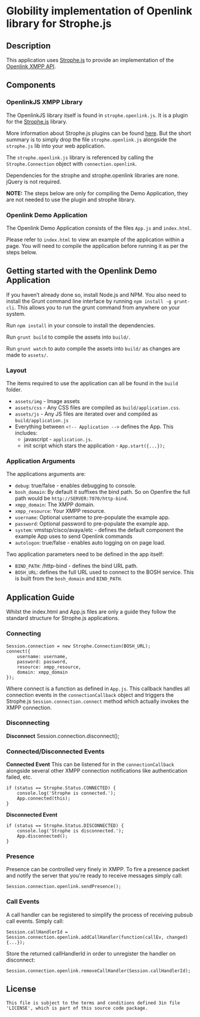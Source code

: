 # Globility implementation of Openlink library for Strophe.js

## Description

This application uses [Strophe.js](https://github.com/strophe/strophejs) to provide an implementation of the [Openlink XMPP API](http://openlink.4ng.net:8080/openlink/xep-xxx-openlink_15-11.xml).

## Components

### OpenlinkJS XMPP Library

The OpenlinkJS library itself is found in `strophe.openlink.js`. It is a plugin for the [Strophe.js](https://github.com/strophe/strophejs) library.

More information about Strophe.js plugins can be found [here](http://professionalxmpp.com/profxmpp_ch14.pdf). But the short 
summary is to simply drop the file `strophe.openlink.js` alongside the `strophe.js` lib into your web application.
 
The `strophe.openlink.js` library is referenced by calling the `Strophe.Connection` object with `connection.openlink`.

Dependencies for the strophe and strophe.openlink libraries are none. jQuery is not required.

**NOTE:** The steps below are only for compiling the Demo Application, they are not needed to use the plugin and strophe library.

### Openlink Demo Application

The Openlink Demo Application consists of the files `App.js` and `index.html`.

Please refer to `index.html` to view an example of the application within a page. You will need to compile the application before running it as per the steps below.

## Getting started with the Openlink Demo Application

If you haven’t already done so, install Node.js and NPM. You also need to install the Grunt command line interface by running 
`npm install -g grunt-cli`. This allows you to run the grunt command from anywhere on your system.

Run `npm install` in your console to install the dependencies.

Run `grunt build` to compile the assets into `build/`.

Run `grunt watch` to auto compile the assets into `build/` as changes are made to `assets/`.

### Layout

The items required to use the application can all be found in the `build` folder.
* `assets/img` - Image assets
* `assets/css` - Any CSS files are compiled as `build/application.css`.
* `assets/js` - Any JS files are iterated over and compiled as `build/application.js`
* Everything between `<!-- Application -->` defines the App. This includes:
    * javascript - `application.js`.
    * init script which stars the application - `App.start({...});`

### Application Arguments

The applications arguments are:
* `debug`: true/false - enables debugging to console. 
* `bosh_domain`: By default it suffixes the bind path. So on Openfire the full path would be `http://SERVER:7070/http-bind`.
* `xmpp_domain`: The XMPP domain.
* `xmpp_resource`: Your XMPP resource.
* `username`: Optional username to pre-populate the example app.
* `password`: Optional password to pre-populate the example app.
* `system`: vmstsp/cisco/avaya/etc - defines the default component the example App uses to send Openlink commands 
* `autologon`: true/false - enables auto logging on on page load.

Two application parameters need to be defined in the app itself:
* `BIND_PATH`: /http-bind - defines the bind URL path.
* `BOSH_URL`: defines the full URL used to connect to the BOSH service. This is built from the `bosh_domain` and `BIND_PATH`.

## Application Guide

Whilst the index.html and App.js files are only a guide they follow the standard structure for Strophe.js applications.

### Connecting

    Session.connection = new Strophe.Connection(BOSH_URL);
    connect({
        username: username,
        password: password,
        resource: xmpp_resource,
        domain: xmpp_domain
    });

Where connect is a function as defined in `App.js`. This callback handles all connection events in the `connectionCallback` object and triggers
the Strophe.js `Session.connection.connect` method which actually invokes the XMPP connection.

### Disconnecting

**Disconnect**
    Session.connection.disconnect();

### Connected/Disconnected Events

**Connected Event** This can be listened for in the `connectionCallback` alongside several other XMPP connection notifications like authentication failed, etc.

    if (status == Strophe.Status.CONNECTED) {
        console.log('Strophe is connected.');
        App.connected(this);
    }

**Disconnected Event**

    if (status == Strophe.Status.DISCONNECTED) {
        console.log('Strophe is disconnected.');
        App.disconnected();
    }

### Presence

Presence can be controlled very finely in XMPP. To fire a presence packet and notify the server that you're ready to receive messages simply call:

    Session.connection.openlink.sendPresence();


### Call Events

A call handler can be registered to simplify the process of receiving pubsub call events. Simply call:

    Session.callHandlerId = Session.connection.openlink.addCallHandler(function(callEv, changed) {...});

Store the returned callHandlerId in order to unregister the handler on disconnect:

    Session.connection.openlink.removeCallHandler(Session.callHandlerId);

## License

`This file is subject to the terms and conditions defined 3in file 'LICENSE', which is part of this source code package.`
